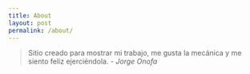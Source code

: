 ```yaml
---
title: About
layout: post
permalink: /about/
---
```

> Sitio creado para mostrar mi trabajo, me gusta la mecánica y me siento feliz ejerciéndola. <cite>- Jorge Onofa</cite>

